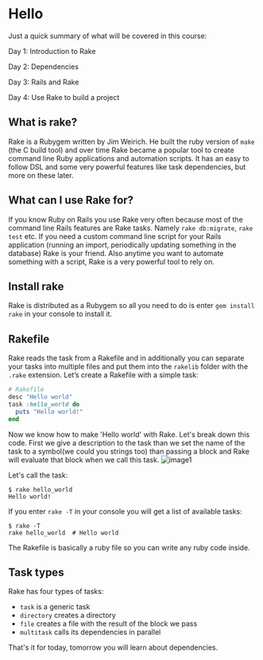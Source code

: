 # Hello

Just a quick summary of what will be covered in this course:

Day 1: Introduction to Rake

Day 2: Dependencies

Day 3: Rails and Rake

Day 4: Use Rake to build a project

## What is rake?
Rake is a Rubygem written by Jim Weirich. He built the ruby version of `make` (the C build tool) and over time Rake became a popular tool to create command line Ruby applications and automation scripts. It has an easy to follow DSL and some very powerful features like task dependencies, but more on these later.

## What can I use Rake for?
If you know Ruby on Rails you use Rake very often because most of the command line Rails features are Rake tasks. Namely `rake db:migrate`, `rake test` etc. If you need a custom command line script for your Rails application (running an import, periodically updating something in the database) Rake is your friend.
Also anytime you want to automate something with a script, Rake is a very powerful tool to rely on.

## Install rake

Rake is distributed as a Rubygem so all you need to do is enter `gem install rake` in your console to install it.

## Rakefile
Rake reads the task from a Rakefile and in additionally you can separate your tasks into multiple files and put them into the `rakelib` folder with the `.rake` extension.
Let’s create a Rakefile with a simple task:

```ruby
# Rakefile
desc "Hello world"
task :hello_world do
  puts "Hello world!"
end
```
Now we know how to make 'Hello world' with Rake. Let's break down this code. First we give a description to the task than we set the name of the task to a symbol(we could you strings too) than passing a block and Rake will evaluate that block when we call this task.
![image1](../images/image1.jpg)

Let's call the task:

```shell
$ rake hello_world
Hello world!
```
If you enter `rake -T` in your console you will get a list of available tasks:

```shell
$ rake -T
rake hello_world  # Hello world
```
The Rakefile is basically a ruby file so you can write any ruby code inside.
## Task types
Rake has four types of tasks:

 * `task` is a generic task
 * `directory` creates a directory
 * `file` creates a file with the result of the block we pass
 * `multitask` calls its dependencies in parallel

That's it for today, tomorrow you will learn about dependencies.
